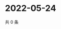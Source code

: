 # 2022-05-24

共 0 条

<!-- BEGIN WEIBO -->
<!-- 最后更新时间 Tue May 24 2022 05:14:48 GMT+0800 (China Standard Time) -->

<!-- END WEIBO -->
